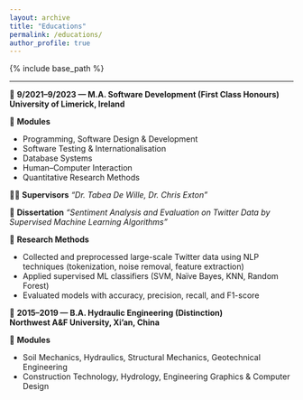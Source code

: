 ```yaml
---
layout: archive
title: "Educations"
permalink: /educations/
author_profile: true
---
```


{% include base_path %}

---

📌 **9/2021–9/2023 — M.A. Software Development (First Class Honours)**  
    **University of Limerick, Ireland**  

📘 **Modules**   
- Programming, Software Design & Development
- Software Testing & Internationalisation
- Database Systems
- Human–Computer Interaction
- Quantitative Research Methods

👩‍🏫 **Supervisors**  *“Dr. Tabea De Wille,  Dr. Chris Exton”*  

📄 **Dissertation**  *“Sentiment Analysis and Evaluation on Twitter Data by Supervised Machine Learning Algorithms”*  

🔬 **Research Methods**  
- Collected and preprocessed large-scale Twitter data using NLP techniques (tokenization, noise removal, feature extraction)  
- Applied supervised ML classifiers (SVM, Naïve Bayes, KNN, Random Forest)  
- Evaluated models with accuracy, precision, recall, and F1-score 


📌 **2015–2019 — B.A. Hydraulic Engineering (Distinction)**  
**Northwest A&F University, Xi’an, China**  

📘 **Modules**  
- Soil Mechanics, Hydraulics, Structural Mechanics, Geotechnical Engineering
- Construction Technology, Hydrology, Engineering Graphics & Computer Design  
